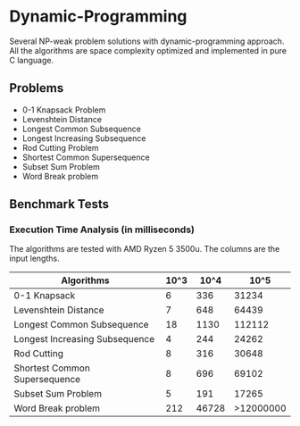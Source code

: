 # Dynamic-Programming

Several NP-weak problem solutions with dynamic-programming approach. All the algorithms are space complexity optimized and implemented in pure C language.

## Problems

* 0-1 Knapsack Problem
* Levenshtein Distance
* Longest Common Subsequence
* Longest Increasing Subsequence
* Rod Cutting Problem
* Shortest Common Supersequence
* Subset Sum Problem
* Word Break problem

## Benchmark Tests

### Execution Time Analysis (in milliseconds)

The algorithms are tested with AMD Ryzen 5 3500u. The columns are the input lengths.

| Algorithms                    |     10^3      |      10^4     |      10^5     |
| ----------------------------- | ------------- | ------------- | ------------- |
| 0-1 Knapsack                  | 6             | 336           | 31234         |
| Levenshtein Distance          | 7             | 648           | 64439         |
| Longest Common Subsequence    | 18            | 1130          | 112112        |
| Longest Increasing Subsequence| 4             | 244           | 24262         |
| Rod Cutting                   | 8             | 316           | 30648         |
| Shortest Common Supersequence | 8             | 696           | 69102         |
| Subset Sum Problem            | 5             | 191           | 17265         |
| Word Break problem            | 212           | 46728         | >12000000     |
